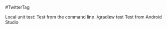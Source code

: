 #TwitterTag

Local unit test: Test from the command line  ./gradlew test
                 Test from Android Studio